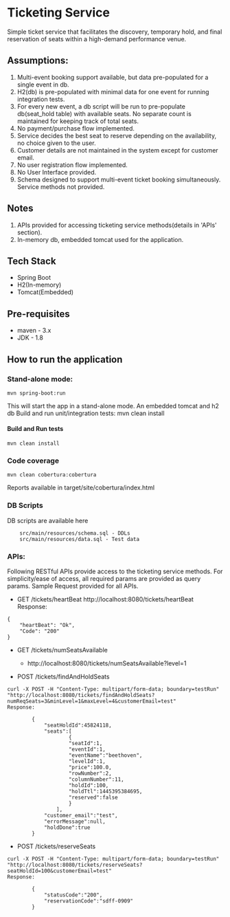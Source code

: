 # Ticketing Service
Simple ticket service that facilitates the discovery, temporary hold, and final reservation 
of seats within a high-demand performance venue.

## Assumptions:
1. Multi-event booking support available, but data pre-populated for a single event in db.
2. H2(db) is pre-populated with minimal data for one event for running integration tests. 
3. For every new event, a db script will be run to pre-populate db(seat_hold table) with 
available seats. No separate count is maintained for keeping track of total seats.
4. No payment/purchase flow implemented.
5. Service decides the best seat to reserve depending on the availability, no choice given to the user.
6. Customer details are not maintained in the system except for customer email.
7. No user registration flow implemented.
8. No User Interface provided.
9. Schema designed to support multi-event ticket booking simultaneously. Service methods
not provided.

## Notes
1. APIs provided for accessing ticketing service methods(details in 'APIs' section).
2. In-memory db, embedded tomcat used for the application.


## Tech Stack
* Spring Boot
* H2(In-memory)
* Tomcat(Embedded)

## Pre-requisites
* maven - 3.x
* JDK - 1.8

## How to run the application

### Stand-alone mode: 
	mvn spring-boot:run
This will start the app in a stand-alone mode. An embedded tomcat and h2 db
Build and run unit/integration tests: mvn clean install

#### Build and Run tests
	mvn clean install

### Code coverage
	mvn clean cobertura:cobertura
Reports available in target/site/cobertura/index.html

### DB Scripts
DB scripts are available here 
```
	src/main/resources/schema.sql - DDLs
	src/main/resources/data.sql - Test data
```
### APIs:

Following RESTful APIs provide access to the ticketing service methods.
For simplicity/ease of access, all required params are provided as query params.
Sample Request provided for all APIs.    

- GET /tickets/heartBeat
http://localhost:8080/tickets/heartBeat
	Response:
```
{
	"heartBeat": "Ok",
	"Code": "200"
}
```
-	GET /tickets/numSeatsAvailable
	- http://localhost:8080/tickets/numSeatsAvailable?level=1

- 	POST /tickets/findAndHoldSeats
```	
curl -X POST -H "Content-Type: multipart/form-data; boundary=testRun" "http://localhost:8080/tickets/findAndHoldSeats?numReqSeats=3&minLevel=1&maxLevel=4&customerEmail=test"
Response:

		{
   			"seatHoldId":45824118,
   			"seats":[
      				{
         			"seatId":1,
         			"eventId":1,
         			"eventName":"beethoven",
         			"levelId":1,
         			"price":100.0,
         			"rowNumber":2,
         			"columnNumber":11,
         			"holdId":100,
         			"holdTtl":1445395384695,
         			"reserved":false
      				}
   				],
   			"customer_email":"test",
   			"errorMessage":null,
   			"holdDone":true
		}	
```
-	POST /tickets/reserveSeats
```		
curl -X POST -H "Content-Type: multipart/form-data; boundary=testRun" "http://localhost:8080/tickets/reserveSeats?seatHoldId=100&customerEmail=test"
Response:
	
		{
   			"statusCode":"200",
   			"reservationCode":"sdff-0909"
		}
```
